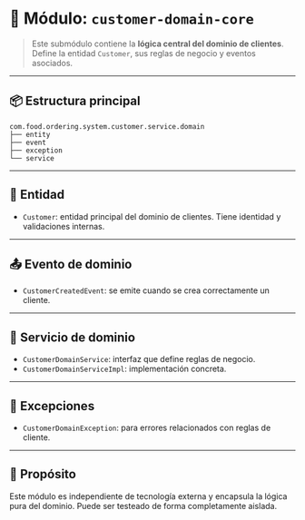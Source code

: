 # 🧠 Módulo: `customer-domain-core`

> Este submódulo contiene la **lógica central del dominio de clientes**. Define la entidad `Customer`, sus reglas de negocio y eventos asociados.

---

## 📦 Estructura principal

```plaintext
com.food.ordering.system.customer.service.domain
├── entity
├── event
├── exception
└── service
```

---

## 🧱 Entidad

- `Customer`: entidad principal del dominio de clientes. Tiene identidad y validaciones internas.

---

## 📤 Evento de dominio

- `CustomerCreatedEvent`: se emite cuando se crea correctamente un cliente.

---

## 🧠 Servicio de dominio

- `CustomerDomainService`: interfaz que define reglas de negocio.
- `CustomerDomainServiceImpl`: implementación concreta.

---

## 🚨 Excepciones

- `CustomerDomainException`: para errores relacionados con reglas de cliente.

---

## 🎯 Propósito

Este módulo es independiente de tecnología externa y encapsula la lógica pura del dominio. Puede ser testeado de forma completamente aislada.
